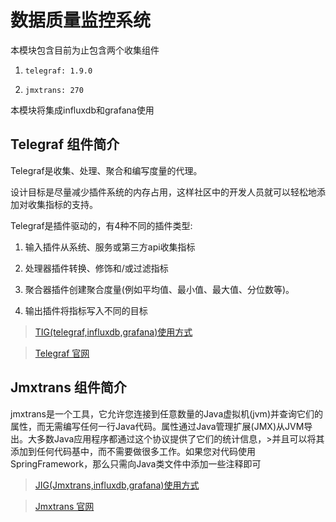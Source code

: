 # 数据质量监控系统

本模块包含目前为止包含两个收集组件

1. `telegraf: 1.9.0`

2. `jmxtrans: 270`

本模块将集成influxdb和grafana使用

## Telegraf 组件简介
Telegraf是收集、处理、聚合和编写度量的代理。

设计目标是尽量减少插件系统的内存占用，这样社区中的开发人员就可以轻松地添加对收集指标的支持。

Telegraf是插件驱动的，有4种不同的插件类型:

1. 输入插件从系统、服务或第三方api收集指标

2. 处理器插件转换、修饰和/或过滤指标

3. 聚合器插件创建聚合度量(例如平均值、最小值、最大值、分位数等)。

4. 输出插件将指标写入不同的目标


> [TIG(telegraf,influxdb,grafana)使用方式](./telegraf/)

> [Telegraf 官网](https://github.com/influxdata/telegraf)

## Jmxtrans 组件简介

jmxtrans是一个工具，它允许您连接到任意数量的Java虚拟机(jvm)并查询它们的属性，而无需编写任何一行Java代码。属性通过Java管理扩展(JMX)从JVM导出。大多数Java应用程序都通过这个协议提供了它们的统计信息，>并且可以将其添加到任何代码基中，而不需要做很多工作。如果您对代码使用SpringFramework，那么只需向Java类文件中添加一些注释即可

> [JIG(Jmxtrans,influxdb,grafana)使用方式](./jmxtrans/)

> [Jmxtrans 官网](https://github.com/jmxtrans/jmxtrans)


